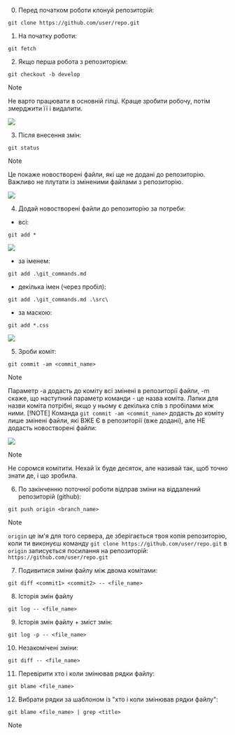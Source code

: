 0. Перед початком роботи клонуй репозиторій:

```git clone https://github.com/user/repo.git```

1. На початку роботи:

```git fetch```


2. Якщо перша робота з репозиторієм:

```git checkout -b develop```

> [!NOTE]
> Не варто працювати в основній гілці. Краще зробити робочу, потім змерджити її і видалити.

![](/src/img/git_cmd/chekout.png)

3. Після внесення змін:

```git status```

> [!NOTE]
> Це покаже новостворені файли, які ще не додані до репозиторію. Важливо не плутати із зміненими файлами з репозиторію.

![](/src/img/git_cmd/status.png)

4. Додай новостворені файли до репозиторію за потреби:

- всі:

```git add *```

![](/src/img/git_cmd/add_all.png)

- за іменем:

```git add .\git_commands.md```

- декілька імен (через пробіл):

```git add .\git_commands.md .\src\```

- за маскою:

```git add *.css```

![](/src/img/git_cmd/add_by_mask.png)

5. Зроби коміт:

```git commit -am <commit_name>```

> [!NOTE]
> Параметр -a додасть до коміту всі змінені в репозиторії файли, -m скаже, що наступний параметр команди - це назва коміта. Лапки для назви коміта потрібні, якщо у ньому є декілька слів з пробілами між ними.
> [!NOTE]
> Команда `git commit -am <commit_name>` додасть до коміту лише змінені файли, які ВЖЕ Є в репозиторії (вже додані), але НЕ додасть новостворені файли:

![](/src/img/git_cmd/changed_or_added.png)

> [!NOTE]
> Не соромся комітити. Нехай їх буде десяток, але називай так, щоб точно знати де, і що зробила.

6. По закінченню поточної роботи відправ зміни на віддалений репозиторій (github):

```git push origin <branch_name>```

> [!NOTE]
> `origin` це ім'я для того сервера, де зберігається твоя копія репозиторію, коли ти виконуєш команду `git clone https://github.com/user/repo.git` в `origin` записується посилання на репозиторій: `https://github.com/user/repo.git`

7. Подивитися зміни файлу між двома комітами:

```git diff <commit1> <commit2> -- <file_name>```

8. Історія змін файлу

```git log -- <file_name>```

9. Історія змін файлу + зміст змін:

```git log -p -- <file_name>```

10. Незакомічені зміни:

```git diff -- <file_name>```

11. Перевірити хто і коли змінював рядки файлу:


```git blame <file_name>```


12. Вибрати рядки за шаблоном із "хто і коли змінював рядки файлу":


```git blame <file_name> | grep <title>```


> [!NOTE]
> <title> - рядок який програма шукатиме в загальному вигляді, наприклад `git blame /hero.css | grep 'username'` виведе всі рядки, де міститься текст "username" по повному співпадінню


```git blame <file_name> | grep -i <title>```


> [!NOTE]
> <title> - спрацює так само як і попередній приклад та виведе всі рядки, де міститься текст "username" але, на відміну від нього, незважаючи на регістр літер, наприклад, якщо в рядку буде "Username", "uSerName" або "USERNAME"


```git blame <file_name> | grep -v <title>```


> [!NOTE]
> <title> - спрацює за аналогією до першого прикладу та виведе всі рядки, де НЕ міститься текст "title" по повному співпадінню. Відповідно, якщо додати до команди параметр `-i`: `git blame <file_name> | grep -vi <title>` - виведе те саме, але незважаючи на регістр.

13. Якщо вивід попередніх команд дуже довгий, то в кінці тої частини, що вміщається до виводу консолі буде знак `:`. Для "листання сторінок" потрібно натискати пробіл.

![](/src/img/git_cmd/long_output_continuation.png)

14. Коли вивід долистується до кінця - буде напис `(END)`:

![](/src/img/git_cmd/long_output_end.png)

15. Для того, щоб вийти з режиму перегляду довгого вигляду потрібно натиснути клавішу `q`:


## На малюнку приклад не зовсім правильного коміту:
![](/src/img/git_cmd/incorrect_commit.png)

Тут є створення коміту (1), перевірка статусу (2), додавання файлів до репозиторію (3) та пуш на віддалений репозиторій (4).
Що не так:
- файли були додані до репозиторію після коміту;
- після додавання файлів НЕ було створено нового коміту;
- був одразу здійснений пуш на віддалений репощиторій;
- в результаті: файли додались до репозиторію, але не до коміту, і, відповідно, не потрапили в пуш на віддалений репозиторій.